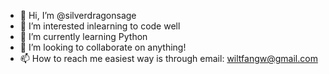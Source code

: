 - 👋 Hi, I’m @silverdragonsage
- 👀 I’m interested inlearning to code well
- 🌱 I’m currently learning Python
- 💞️ I’m looking to collaborate on anything!
- 📫 How to reach me easiest way is through email: wiltfangw@gmail.com

<!---
silverdragonsage/silverdragonsage is a ✨ special ✨ repository because its `README.md` (this file) appears on your GitHub profile.
You can click the Preview link to take a look at your changes.
--->
